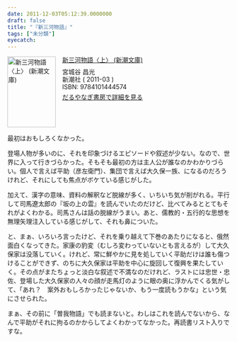 ```yaml
---
date: 2011-12-03T05:12:39.0000000
draft: false
title: "『新三河物語』"
tags: ["未分類"]
eyecatch: 
---
```

<p><div class="mm-middle" style="margin-bottom:0px;"><div class="mm-image" style="float:left;"><a href="http://www.amazon.co.jp/exec/obidos/ASIN/4101444579/bestylesnet-22/ref=nosim" target="_blank"><img src="http://ecx.images-amazon.com/images/I/51uRVevWfHL._SL160_.jpg" alt="新三河物語〈上〉 (新潮文庫)" title="新三河物語〈上〉 (新潮文庫)" width="109" height="160" border="0" /></a></div><div class="mm-content" style="float:left;margin-left:15px;line-height:120%"><div class="mm-title" style="line-height:120%"><a href="http://www.amazon.co.jp/exec/obidos/ASIN/4101444579/bestylesnet-22/ref=nosim" target="_blank">新三河物語〈上〉 (新潮文庫)</a></div><div class="mm-detail" style="margin-top:10px;">宮城谷 昌光<br />新潮社 ( 2011-03 )<br />ISBN: 9784101444574<br /><div style="margin:7px 0px"><a href="http://mediamarker.net/u/daruyanagi/?asin=4101444579" target="_blank">だるやなぎ書房で詳細を見る</a></div></div></div><div style="clear:left"></div></div></p><p>最初はおもしろくなかった。</p><p>登場人物が多いのに、それを印象づけるエピソードや叙述が少ない。なので、世界に入って行きづらかった。そもそも最初の方は主人公が誰なのかわかりづらい。個人で言えば平助（彦左衛門）、集団で言えば大久保一族、になるのだろうけれど、それにしても焦点がボケている感じがした。</p><p>加えて、漢字の意味、資料の解釈など脱線が多く、いちいち気が削がれる。平行して司馬遼太郎の『坂の上の雲』を読んでいたのだけど、比べてみるととてもそれがよくわかる。司馬さんは話の脱線がうまい。あと、儒教的・五行的な思想を無理矢理注入している感じがして、それも鼻についた。</p><p>と、まぁ、いろいろ言ったけど、それを乗り越えて下巻のあたりになると、俄然面白くなってきた。家康の豹変（むしろ変わっていないとも言えるが）して大久保家は没落していく。けれど、常に鮮やかに見を処していく平助だけは誰も傷つけることができず、のちに大久保家は平助を中心に旋回して復興を果たしていく。その点がまたちょっと淡白な叙述で不満なのだけれど、ラストには忠世・忠佐、登場した大久保家の人々の顔が走馬灯のように眼の奥に浮かんでくる気がして、「あれ？　案外おもしろかったじゃないか、もう一度読もうかな」という気にさせられた。</p><p>まぁ、その前に「曽我物語」でも読まないと。わしはこれを読んでないから、なんで平助がそれに拘るのかからしてよくわかってなかった。再読書リスト入りですな。</p>
